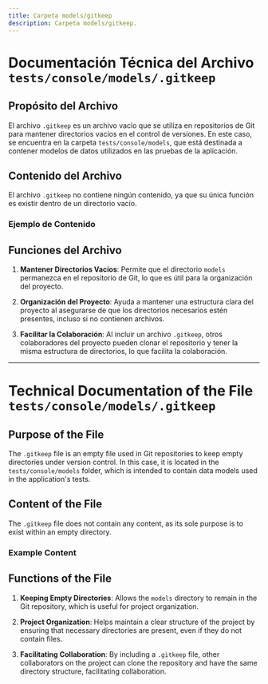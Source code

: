 ```yaml
---
title: Carpeta models/gitkeep
description: Carpeta models/gitkeep.
---
```


# Documentación Técnica del Archivo `tests/console/models/.gitkeep`

## Propósito del Archivo
El archivo `.gitkeep` es un archivo vacío que se utiliza en repositorios de Git para mantener directorios vacíos en el control de versiones. En este caso, se encuentra en la carpeta `tests/console/models`, que está destinada a contener modelos de datos utilizados en las pruebas de la aplicación.

## Contenido del Archivo
El archivo `.gitkeep` no contiene ningún contenido, ya que su única función es existir dentro de un directorio vacío.

### Ejemplo de Contenido

## Funciones del Archivo
1. **Mantener Directorios Vacíos**: Permite que el directorio `models` permanezca en el repositorio de Git, lo que es útil para la organización del proyecto.

2. **Organización del Proyecto**: Ayuda a mantener una estructura clara del proyecto al asegurarse de que los directorios necesarios estén presentes, incluso si no contienen archivos.

3. **Facilitar la Colaboración**: Al incluir un archivo `.gitkeep`, otros colaboradores del proyecto pueden clonar el repositorio y tener la misma estructura de directorios, lo que facilita la colaboración.

---

# Technical Documentation of the File `tests/console/models/.gitkeep`

## Purpose of the File
The `.gitkeep` file is an empty file used in Git repositories to keep empty directories under version control. In this case, it is located in the `tests/console/models` folder, which is intended to contain data models used in the application's tests.

## Content of the File
The `.gitkeep` file does not contain any content, as its sole purpose is to exist within an empty directory.

### Example Content

## Functions of the File
1. **Keeping Empty Directories**: Allows the `models` directory to remain in the Git repository, which is useful for project organization.

2. **Project Organization**: Helps maintain a clear structure of the project by ensuring that necessary directories are present, even if they do not contain files.

3. **Facilitating Collaboration**: By including a `.gitkeep` file, other collaborators on the project can clone the repository and have the same directory structure, facilitating collaboration.
